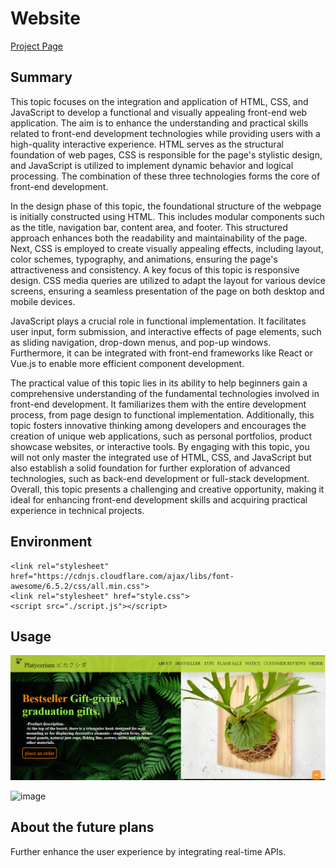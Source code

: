 # Website
[Project Page](https://dennishsu716.github.io/project5.github.io/project3/project3.html)
## Summary
This topic focuses on the integration and application of HTML, CSS, and JavaScript to develop a functional and visually appealing front-end web application. The aim is to enhance the understanding and practical skills related to front-end development technologies while providing users with a high-quality interactive experience. HTML serves as the structural foundation of web pages, CSS is responsible for the page's stylistic design, and JavaScript is utilized to implement dynamic behavior and logical processing. The combination of these three technologies forms the core of front-end development.

In the design phase of this topic, the foundational structure of the webpage is initially constructed using HTML. This includes modular components such as the title, navigation bar, content area, and footer. This structured approach enhances both the readability and maintainability of the page. Next, CSS is employed to create visually appealing effects, including layout, color schemes, typography, and animations, ensuring the page's attractiveness and consistency. A key focus of this topic is responsive design. CSS media queries are utilized to adapt the layout for various device screens, ensuring a seamless presentation of the page on both desktop and mobile devices.

JavaScript plays a crucial role in functional implementation. It facilitates user input, form submission, and interactive effects of page elements, such as sliding navigation, drop-down menus, and pop-up windows. Furthermore, it can be integrated with front-end frameworks like React or Vue.js to enable more efficient component development.

The practical value of this topic lies in its ability to help beginners gain a comprehensive understanding of the fundamental technologies involved in front-end development. It familiarizes them with the entire development process, from page design to functional implementation. Additionally, this topic fosters innovative thinking among developers and encourages the creation of unique web applications, such as personal portfolios, product showcase websites, or interactive tools. By engaging with this topic, you will not only master the integrated use of HTML, CSS, and JavaScript but also establish a solid foundation for further exploration of advanced technologies, such as back-end development or full-stack development. Overall, this topic presents a challenging and creative opportunity, making it ideal for enhancing front-end development skills and acquiring practical experience in technical projects.
## Environment
    <link rel="stylesheet" href="https://cdnjs.cloudflare.com/ajax/libs/font-awesome/6.5.2/css/all.min.css">
    <link rel="stylesheet" href="style.css">
    <script src="./script.js"></script>
## Usage
![image](https://github.com/DennisHsu716/project5.github.io/blob/main/project3/image/1.png)



![image](https://github.com/DennisHsu716/project5.github.io/blob/main/project3/image/1.gif)

## About the future plans
Further enhance the user experience by integrating real-time APIs.
